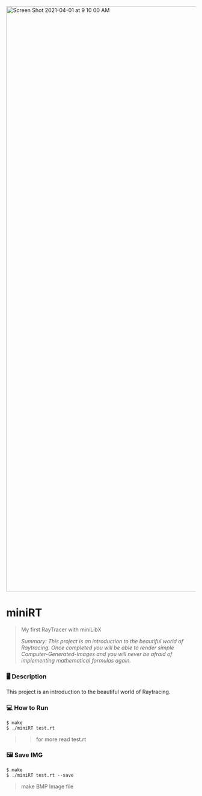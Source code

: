 <img width="1552" alt="Screen Shot 2021-04-01 at 9 10 00 AM" src="https://user-images.githubusercontent.com/42266439/113245752-88375280-92f2-11eb-89aa-77f7b7c21a85.png">


# miniRT

> My first RayTracer with miniLibX
>
> 
>
> *Summary: This project is an introduction to the beautiful world of Raytracing. Once completed you will be able to render simple Computer-Generated-Images and you will never be afraid of implementing mathematical formulas again.*



### 🖥 Description

This project is an introduction to the beautiful world of Raytracing.

### 💻 How to Run

```
$ make
$ ./miniRT test.rt
```

>> for more read test.rt

### 🖼 Save IMG

```$ make
$ make
$ ./miniRT test.rt --save
```

> make BMP Image file

